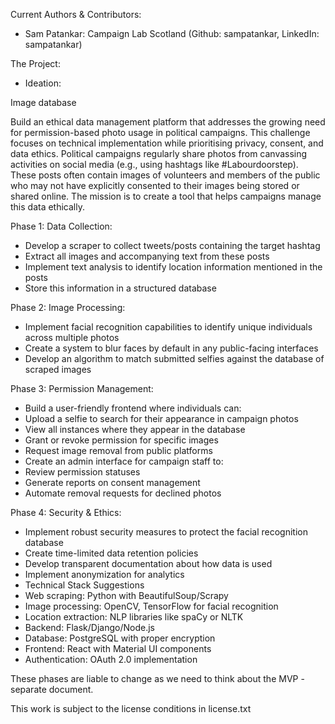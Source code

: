 Current Authors & Contributors:
- Sam Patankar: Campaign Lab Scotland (Github: sampatankar, LinkedIn: sampatankar)

The Project:
- Ideation:

Image database

Build an ethical data management platform that addresses the growing need for permission-based photo usage in political campaigns. This challenge focuses on technical implementation while prioritising privacy, consent, and data ethics. Political campaigns regularly share photos from canvassing activities on social media (e.g., using hashtags like #Labourdoorstep). These posts often contain images of volunteers and members of the public who may not have explicitly consented to their images being stored or shared online. The mission is to create a tool that helps campaigns manage this data ethically.

Phase 1: Data Collection:
- Develop a scraper to collect tweets/posts containing the target hashtag
- Extract all images and accompanying text from these posts
- Implement text analysis to identify location information mentioned in the posts
- Store this information in a structured database

Phase 2: Image Processing:
- Implement facial recognition capabilities to identify unique individuals across multiple photos
- Create a system to blur faces by default in any public-facing interfaces
- Develop an algorithm to match submitted selfies against the database of scraped images

Phase 3: Permission Management:
- Build a user-friendly frontend where individuals can:
- Upload a selfie to search for their appearance in campaign photos
- View all instances where they appear in the database
- Grant or revoke permission for specific images
- Request image removal from public platforms
- Create an admin interface for campaign staff to:
- Review permission statuses
- Generate reports on consent management
- Automate removal requests for declined photos

Phase 4: Security & Ethics:
- Implement robust security measures to protect the facial recognition database
- Create time-limited data retention policies
- Develop transparent documentation about how data is used
- Implement anonymization for analytics
- Technical Stack Suggestions
- Web scraping: Python with BeautifulSoup/Scrapy
- Image processing: OpenCV, TensorFlow for facial recognition
- Location extraction: NLP libraries like spaCy or NLTK
- Backend: Flask/Django/Node.js
- Database: PostgreSQL with proper encryption
- Frontend: React with Material UI components
- Authentication: OAuth 2.0 implementation


These phases are liable to change as we need to think about the MVP - separate document.


This work is subject to the license conditions in license.txt
